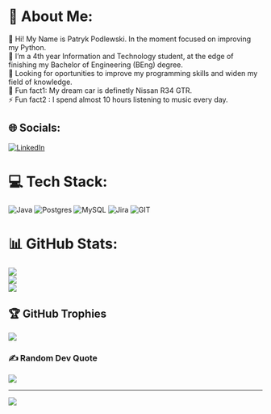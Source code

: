 # 💫 About Me:
🌱 Hi! My Name is Patryk Podlewski. In the moment focused on improving my Python. <br>
🔭 I’m a 4th year Information and Technology student, at the edge of finishing my Bachelor of Engineering (BEng) degree.<br>👯 Looking for oportunities to improve my programming skills and widen my field of knowledge.<br>🚗 Fun fact1: My dream car is definetly Nissan R34 GTR.<br>⚡ Fun fact2 : I spend almost 10 hours listening to music every day.<br>


## 🌐 Socials:
[![LinkedIn](https://img.shields.io/badge/LinkedIn-%230077B5.svg?logo=linkedin&logoColor=white)](https://www.linkedin.com/in/patryk-podlewski-ab142b224/) 

# 💻 Tech Stack:
![Java](https://img.shields.io/badge/python-3670A0?style=for-the-badge&logo=python&logoColor=ffdd54) ![Postgres](https://img.shields.io/badge/postgres-%23316192.svg?style=for-the-badge&logo=postgresql&logoColor=white) ![MySQL](https://img.shields.io/badge/mysql-%2300f.svg?style=for-the-badge&logo=mysql&logoColor=white) ![Jira](https://img.shields.io/badge/jira-%230A0FFF.svg?style=for-the-badge&logo=jira&logoColor=white)  ![GIT](https://img.shields.io/badge/GIT-E44C30?style=for-the-badge&logo=git&logoColor=white) 
# 📊 GitHub Stats:
![](https://github-readme-stats.vercel.app/api?username=Pathowl&theme=radical&hide_border=false&include_all_commits=true&count_private=false)<br/>
![](https://github-readme-streak-stats.herokuapp.com/?user=Pathowl&theme=radical&hide_border=false)<br/>
![](https://github-readme-stats.vercel.app/api/top-langs/?username=Pathowl&theme=radical&hide_border=false&include_all_commits=true&count_private=false&layout=compact)

## 🏆 GitHub Trophies
![](https://github-profile-trophy.vercel.app/?username=Pathowl&theme=dracula&no-frame=false&no-bg=true&margin-w=4)

### ✍️ Random Dev Quote
![](https://quotes-github-readme.vercel.app/api?type=horizontal&theme=radical)

---
[![](https://visitcount.itsvg.in/api?id=Pathowl&icon=0&color=12)](https://visitcount.itsvg.in)

<!-- Proudly created with GPRM ( https://gprm.itsvg.in ) -->
